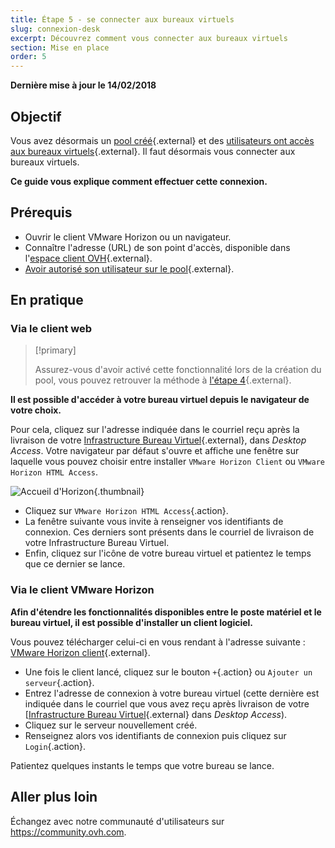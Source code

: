 ```yaml
---
title: Étape 5 - se connecter aux bureaux virtuels
slug: connexion-desk
excerpt: Découvrez comment vous connecter aux bureaux virtuels
section: Mise en place
order: 5
---
```


**Dernière mise à jour le 14/02/2018**

## Objectif

Vous avez désormais un [pool créé](https://docs.ovh.com/ca/fr/cloud-desktop-infrastructure/howto-create-pool/){.external} et des [utilisateurs ont accès aux bureaux virtuels](https://docs.ovh.com/ca/fr/cloud-desktop-infrastructure/attribution-desk/){.external}. Il faut désormais vous connecter aux bureaux virtuels.

**Ce guide vous explique comment effectuer cette connexion.**

## Prérequis

- Ouvrir le client VMware Horizon ou un navigateur.
- Connaître l'adresse (URL) de son point d'accès, disponible dans l'[espace client OVH](https://ca.ovh.com/auth/?action=gotomanager){.external}.
- [Avoir autorisé son utilisateur sur le pool](https://docs.ovh.com/ca/fr/cloud-desktop-infrastructure/attribution-desk/){.external}.


## En pratique

### Via le client web


> [!primary]
>
> Assurez-vous d'avoir activé cette fonctionnalité lors de la création du pool, vous pouvez retrouver la méthode à [l'étape 4](https://docs.ovh.com/ca/fr/cloud-desktop-infrastructure/attribution-desk/){.external}.
> 

**Il est possible d'accéder à votre bureau virtuel depuis le navigateur de votre choix.**

Pour cela, cliquez sur l'adresse indiquée dans le courriel reçu après la livraison de votre [Infrastructure Bureau Virtuel](https://www.ovh.com/ca/fr/cloud/cloud-desktop/infrastructure/){.external}, dans *Desktop Access*. Votre navigateur par défaut s'ouvre et affiche une fenêtre sur laquelle vous pouvez choisir entre installer `VMware Horizon Client` ou `VMware Horizon HTML Access`.

![Accueil d'Horizon](images/1200.png){.thumbnail}

- Cliquez sur `VMware Horizon HTML Access`{.action}.
- La fenêtre suivante vous invite à renseigner vos identifiants de connexion. Ces derniers sont présents dans le courriel de livraison de votre Infrastructure Bureau Virtuel.
- Enfin, cliquez sur l'icône de votre bureau virtuel et patientez le temps que ce dernier se lance.


### Via le client VMware Horizon

**Afin d'étendre les fonctionnalités disponibles entre le poste matériel et le bureau virtuel, il est possible d'installer un client logiciel.**

Vous pouvez télécharger celui-ci en vous rendant à l'adresse suivante : [VMware Horizon client](https://my.vmware.com/en/web/vmware/info/slug/desktop_end_user_computing/vmware_horizon_clients/4_0){.external}.

- Une fois le client lancé, cliquez sur le bouton `+`{.action} ou `Ajouter un serveur`{.action}.
- Entrez l'adresse de connexion à votre bureau virtuel (cette dernière est indiquée dans le courriel que vous avez reçu après livraison de votre [[Infrastructure Bureau Virtuel](https://www.ovh.com/ca/fr/cloud/cloud-desktop/infrastructure/){.external} dans *Desktop Access*).
- Cliquez sur le serveur nouvellement créé.
- Renseignez alors vos identifiants de connexion puis cliquez sur `Login`{.action}.

Patientez quelques instants le temps que votre bureau se lance.

## Aller plus loin

Échangez avec notre communauté d'utilisateurs sur <https://community.ovh.com>.